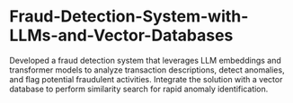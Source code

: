 # Fraud-Detection-System-with-LLMs-and-Vector-Databases
Developed a fraud detection system that leverages LLM embeddings and transformer models to analyze transaction descriptions, detect anomalies, and flag potential fraudulent activities. Integrate the solution with a vector database to perform similarity search for rapid anomaly identification.
